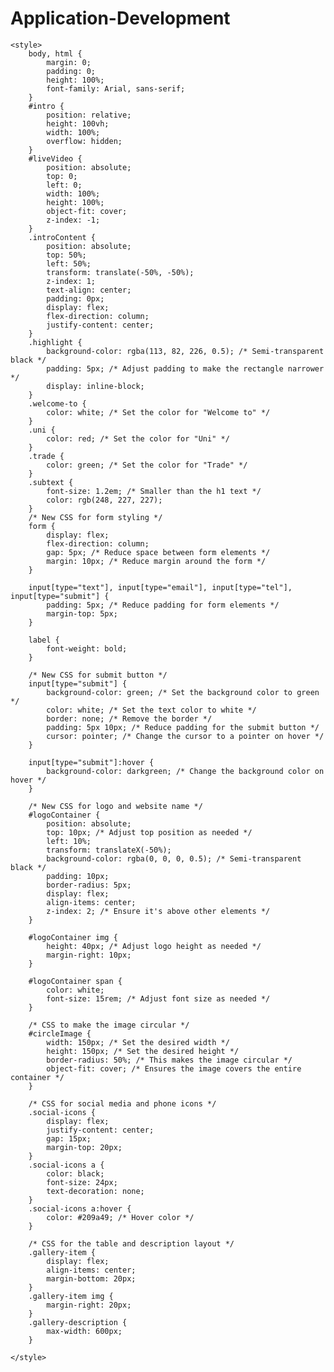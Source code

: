 # Application-Development
<!DOCTYPE html>
<html>
<head>
    <title>UniTrade</title>
    <!-- Link to the favicon -->
    <link rel="icon" type="image/png" href="logo.png">
    <!-- Font Awesome CDN -->
    <link rel="stylesheet" href="https://cdnjs.cloudflare.com/ajax/libs/font-awesome/6.0.0-beta3/css/all.min.css">
    <!-- Boxicons CDN -->
    <link href='https://unpkg.com/boxicons@2.1.4/css/boxicons.min.css' rel='stylesheet'>

    <style>
        body, html {
            margin: 0;
            padding: 0;
            height: 100%;
            font-family: Arial, sans-serif;
        }
        #intro {
            position: relative;
            height: 100vh;
            width: 100%;
            overflow: hidden;
        }
        #liveVideo {
            position: absolute;
            top: 0;
            left: 0;
            width: 100%;
            height: 100%;
            object-fit: cover;
            z-index: -1;
        }
        .introContent {
            position: absolute;
            top: 50%;
            left: 50%;
            transform: translate(-50%, -50%);
            z-index: 1;
            text-align: center;
            padding: 0px;
            display: flex;
            flex-direction: column;
            justify-content: center;
        }
        .highlight {
            background-color: rgba(113, 82, 226, 0.5); /* Semi-transparent black */
            padding: 5px; /* Adjust padding to make the rectangle narrower */
            display: inline-block;
        }
        .welcome-to {
            color: white; /* Set the color for "Welcome to" */
        }
        .uni {
            color: red; /* Set the color for "Uni" */
        }
        .trade {
            color: green; /* Set the color for "Trade" */
        }
        .subtext {
            font-size: 1.2em; /* Smaller than the h1 text */
            color: rgb(248, 227, 227);
        }
        /* New CSS for form styling */
        form {
            display: flex;
            flex-direction: column;
            gap: 5px; /* Reduce space between form elements */
            margin: 10px; /* Reduce margin around the form */
        }

        input[type="text"], input[type="email"], input[type="tel"], input[type="submit"] {
            padding: 5px; /* Reduce padding for form elements */
            margin-top: 5px;
        }

        label {
            font-weight: bold;
        }

        /* New CSS for submit button */
        input[type="submit"] {
            background-color: green; /* Set the background color to green */
            color: white; /* Set the text color to white */
            border: none; /* Remove the border */
            padding: 5px 10px; /* Reduce padding for the submit button */
            cursor: pointer; /* Change the cursor to a pointer on hover */
        }

        input[type="submit"]:hover {
            background-color: darkgreen; /* Change the background color on hover */
        }

        /* New CSS for logo and website name */
        #logoContainer {
            position: absolute;
            top: 10px; /* Adjust top position as needed */
            left: 10%;
            transform: translateX(-50%);
            background-color: rgba(0, 0, 0, 0.5); /* Semi-transparent black */
            padding: 10px;
            border-radius: 5px;
            display: flex;
            align-items: center;
            z-index: 2; /* Ensure it's above other elements */
        }

        #logoContainer img {
            height: 40px; /* Adjust logo height as needed */
            margin-right: 10px;
        }

        #logoContainer span {
            color: white;
            font-size: 15rem; /* Adjust font size as needed */
        }

        /* CSS to make the image circular */
        #circleImage {
            width: 150px; /* Set the desired width */
            height: 150px; /* Set the desired height */
            border-radius: 50%; /* This makes the image circular */
            object-fit: cover; /* Ensures the image covers the entire container */
        }

        /* CSS for social media and phone icons */
        .social-icons {
            display: flex;
            justify-content: center;
            gap: 15px;
            margin-top: 20px;
        }
        .social-icons a {
            color: black;
            font-size: 24px;
            text-decoration: none;
        }
        .social-icons a:hover {
            color: #209a49; /* Hover color */
        }

        /* CSS for the table and description layout */
        .gallery-item {
            display: flex;
            align-items: center;
            margin-bottom: 20px;
        }
        .gallery-item img {
            margin-right: 20px;
        }
        .gallery-description {
            max-width: 600px;
        }

    </style>
